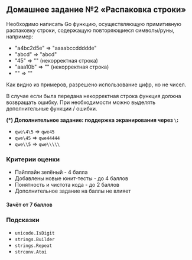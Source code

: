 ## Домашнее задание №2 «Распаковка строки»

Необходимо написать Go функцию, осуществляющую примитивную распаковку строки,
содержащую повторяющиеся символы/руны, например:
* "a4bc2d5e" => "aaaabccddddde"
* "abcd" => "abcd"
* "45" => "" (некорректная строка)
* "aaa10b" => "" (некорректная строка)
* "" => ""

Как видно из примеров, разрешено использование цифр, но не чисел.

В случае если была передана некорректная строка функция должна возвращать ошибку.
При необходимости можно выделять дополнительные функции / ошибки.

**(*) Дополнительное задание: поддержка экранирования через `\`:**
* `qwe\4\5` => `qwe45`
* `qwe\45` => `qwe44444`
* `qwe\\5` => `qwe\\\\\`

### Критерии оценки
- Пайплайн зелёный - 4 балла
- Добавлены новые юнит-тесты - до 4 баллов
- Понятность и чистота кода - до 2 баллов
- Дополнительное задание на баллы не влияет

#### Зачёт от 7 баллов

### Подсказки
- `unicode.IsDigit`
- `strings.Builder`
- `strings.Repeat`
- `strconv.Atoi`
